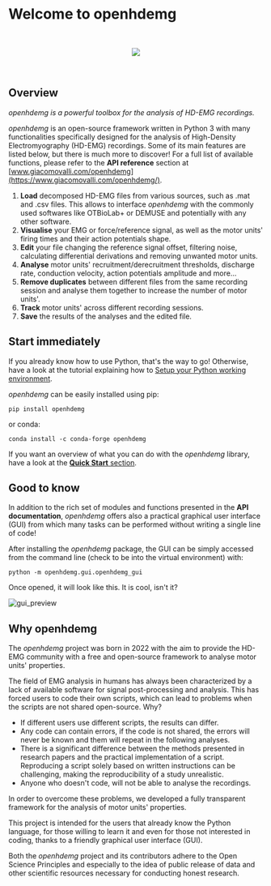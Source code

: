 # Welcome to openhdemg
<br/>

<p align="center">
  <img src="https://www.giacomovalli.com/openhdemg/md_graphics/Index/Banner_Logo.png" />
</p>

<br/>

## Overview

*openhdemg is a powerful toolbox for the analysis of HD-EMG recordings.*

*openhdemg* is an open-source framework written in Python 3 with many functionalities specifically designed for the analysis of High-Density
Electromyography (HD-EMG) recordings. Some of its main features are listed below, but there is much more to discover! For a full list of available functions, please refer to the **API reference** section at [www.giacomovalli.com/openhdemg](https://www.giacomovalli.com/openhdemg/).

1. **Load** decomposed HD-EMG files from various sources, such as .mat and .csv files. This allows to interface *openhdemg* with the commonly used softwares like OTBioLab+ or DEMUSE and potentially with any other software.
2. **Visualise** your EMG or force/reference signal, as well as the motor units' firing times and their action potentials shape.
3. **Edit** your file changing the reference signal offset, filtering noise, calculating differential derivations and removing unwanted motor units.
4. **Analyse** motor units' recruitment/derecruitment thresholds, discharge rate, conduction velocity, action potentials amplitude and more...
5. **Remove duplicates** between different files from the same recording session and analyse them together to increase the number of motor units'.
6. **Track** motor units' across different recording sessions.
7. **Save** the results of the analyses and the edited file.

## Start immediately
If you already know how to use Python, that's the way to go! Otherwise, have a look at the tutorial explaining how to [Setup your Python working environment](https://www.giacomovalli.com/openhdemg/tutorials/Setup_working_env/).

*openhdemg* can be easily installed using pip:

```shell
pip install openhdemg
```

or conda:

```shell
conda install -c conda-forge openhdemg
```

If you want an overview of what you can do with the *openhdemg* library, have a look at the [**Quick Start** section](https://www.giacomovalli.com/openhdemg/Quick-Start/).

## Good to know
In addition to the rich set of modules and functions presented in the **API documentation**, *openhdemg* offers also a practical graphical user interface (GUI) from which many tasks can be performed without writing a single line of code!

After installing the *openhdemg* package, the GUI can be simply accessed from the command line (check to be into the virtual environment) with:

```shell
python -m openhdemg.gui.openhdemg_gui
```

Once opened, it will look like this. It is cool, isn't it?

![gui_preview](https://www.giacomovalli.com/openhdemg/md_graphics/Index/GUI_Preview.png)

## Why openhdemg
The *openhdemg* project was born in 2022 with the aim to provide the HD-EMG community with a free and open-source framework to analyse motor units' properties.

The field of EMG analysis in humans has always been characterized by a lack of available software for signal post-processing and analysis. This has forced users to code their own scripts, which can lead to problems when the scripts are not shared open-source. Why?

- If different users use different scripts, the results can differ.
- Any code can contain errors, if the code is not shared, the errors will never be known and them will repeat in the following analyses.
- There is a significant difference between the methods presented in research papers and the practical implementation of a script. Reproducing a script solely based on written instructions can be challenging, making the reproducibility of a study unrealistic.
- Anyone who doesn't code, will not be able to analyse the recordings.

In order to overcome these problems, we developed a fully transparent framework for the analysis of motor units' properties.

This project is intended for the users that already know the Python language, for those willing to learn it and even for those not interested in coding, thanks to a friendly graphical user interface (GUI).

Both the *openhdemg* project and its contributors adhere to the Open Science Principles and especially to the idea of public release  of data and other scientific resources necessary for conducting honest research.
